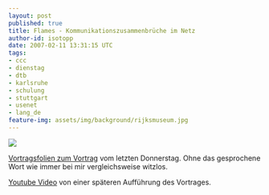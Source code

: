 ```yaml
---
layout: post
published: true
title: Flames - Kommunikationszusammenbrüche im Netz
author-id: isotopp
date: 2007-02-11 13:31:15 UTC
tags:
- ccc
- dienstag
- dtb
- karlsruhe
- schulung
- stuttgart
- usenet
- lang_de
feature-img: assets/img/background/rijksmuseum.jpg
---
```

![](/uploads/flames.png)

[Vortragsfolien zum
Vortrag](https://www.slideshare.net/isotopp/flames-kommunikationszusammenbrche-im-netz)
vom letzten Donnerstag. Ohne das gesprochene Wort wie immer bei mir
vergleichsweise witzlos.

[Youtube Video](https://www.youtube.com/watch?v=FXD3vk9M7SQ) von einer
späteren Aufführung des Vortrages.
